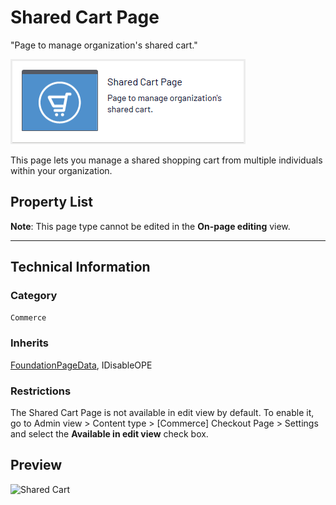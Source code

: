# Shared Cart Page
"Page to manage organization's shared cart."

![Shared Cart](Screenshots/Shared%20Cart%20Page%20-%20icon.png)

This page lets you manage a shared shopping cart from multiple individuals within your organization.


## Property List
**Note**: This page type cannot be edited in the **On-page editing** view.<!--The following property list includes properties that are unique to this content type. For a list of global properties, view our [*Common Page  Properties*](../../Common%20Page%20Properties.md) list.-->

<!--Display Name *(Name in code)* | Type | Property Description
--------------|------|---------------
**Main body** *(`MainBody`)* | XhtmlString | Provides an rich-text area for entering formatted content.
**Main content area** *(`MainContentArea`)* | ContentArea | Provides a configurable drag-and-drop interface for placing media, blocks, or other content onto the page.-->

** **
<!--![Shared Cart](Screenshots/Shared%20Cart%20Page%20-%20Content%20tab.png)-->

## Technical Information

### Category
`Commerce`

### Inherits
[FoundationPageData](../../Foundation.Cms/Page%20Types/Foundation%20Page%20Data.md), IDisableOPE

### Restrictions
The Shared Cart Page is not available in edit view by default. To enable it, go to Admin view > Content type > [Commerce] Checkout Page > Settings and select the **Available in edit view** check box.

## Preview
![Shared Cart](Screenshots/Shared%20Cart%20Page%20-%20Preview.png)
